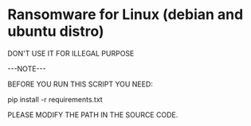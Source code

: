 # Ransomware for Linux (debian and ubuntu distro)

DON'T USE IT FOR ILLEGAL PURPOSE

---NOTE---

BEFORE YOU RUN THIS SCRIPT YOU NEED:

pip install -r requirements.txt

PLEASE MODIFY THE PATH IN THE SOURCE CODE.
